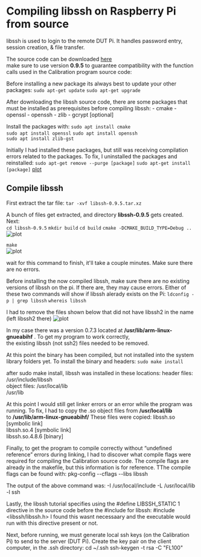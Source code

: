 
# Compiling libssh on Raspberry Pi from source

libssh is used to login to the remote DUT Pi. It handles password entry, session creation, & file transfer.

The source code can be downloaded [here](https://www.libssh.org/files/0.9/libssh-0.9.5.tar.xz)   
make sure to use version **0.9.5** to guarantee compatibility with the function calls used in the Calibration program source code:


Before installing a new package its always best to update your other packages:
```sudo apt-get update```
```sudo apt-get upgrade```


After downloading the libssh source code, there are some packages that must be installed as prerequisites before compiling libssh:
	- cmake
	- openssl
	- openssh
	- zlib
	- gcrypt [optional]

Install the packages with:
```sudo apt install cmake```   
```sudo apt install openssl```
```sudo apt install openssh```    
```sudo apt install zlib-gst```    


Initially I had installed these packages, but still was receiving compilation errors related to the packages. To fix, I uninstalled the packages and reinstalled:
```sudo apt-get remove --purge [package]```
```sudo apt-get install [package]```
[plot](./md/libssh/remove_linuxgnu.png)

## Compile libssh
First extract the tar file:
```tar -xvf libssh-0.9.5.tar.xz```

A bunch of files get extracted, and directory **libssh-0.9.5** gets created. Next:   
```cd libssh-0.9.5```
```mkdir build```
```cd build```
```cmake -DCMAKE_BUILD_TYPE=Debug ..```      
![plot](./md/libssh/cmake.png)    

```make```    
![plot](./md/libssh/cmake.png)     

wait for this command to finish, it'll take a couple minutes. Make sure there are no errors. 

Before installing the now compiled libssh, make sure there are no existing versions of libssh on the pi. If there are, they may cause errors. Either of these two commands will show if libssh alerady exists on the Pi:
```ldconfig -p | grep libssh```
```whereis libssh```

I had to remove the files shown below that did not have libssh2 in the name (left libssh2 there)
![plot](./md/libssh/remove.png)     

In my case there was a version 0.7.3 located at **/usr/lib/arm-linux-gnueabihf** . To get my program to work correctly,   
the existing libssh (not ssh2) files needed to be removed.






At this point the binary has been compiled, but not installed into the system library folders yet. To install the binary and headers:
```sudo make install```

after sudo make install, libssh was installed in these locations:
    header files:   /usr/include/libssh   
    object files:   /usr/local/lib   
                    /usr/lib   

At this point I would still get linker errors or an error while the program was running. To fix, I had to copy the .so object files from **/usr/local/lib**   
to **/usr/lib/arm-linux-gnueabihf/**  These files were copied:
    libssh.so [symbolic link]    
    libssh.so.4 [symbolic link]    
    libssh.so.4.8.6  [binary]   


Finally, to get the program to compile correctly without “undefined reference” errors during linking, I had to discover what compile flags were required for compiling the Calibration source code. The compile flags are already in the makefile, but this information is for reference. TThe compile flags can be found with:
pkg-config --cflags --libs libssh    

The output of the above command was:
-I /usr/local/include -L /usr/local/lib -l ssh

Lastly, the libssh tutorial specifies using the 
#define LIBSSH_STATIC 1
directive in the source code before the #include for libssh:
#include <libssh/libssh.h>
I found this wasnt necessaary and the executable would run with this directive present or not.


Next, before running, we must generate local ssh keys (on the Calibration Pi) to send to the server (DUT Pi). 
Create the key pair on the client computer, in the .ssh directory:
cd ~/.ssh
ssh-keygen -t rsa -C "FL100"



